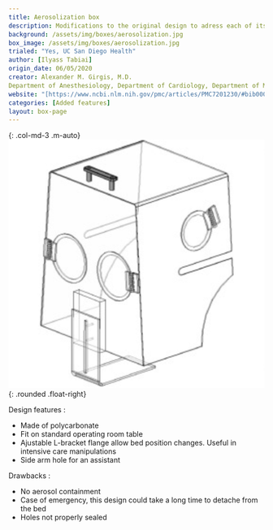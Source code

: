 ```yaml
---
title: Aerosolization box
description: Modifications to the original design to adress each of its problems
background: /assets/img/boxes/aerosolization.jpg
box_image: /assets/img/boxes/aerosolization.jpg
trialed: "Yes, UC San Diego Health"
author: [Ilyass Tabiai]
origin_date: 06/05/2020
creator: Alexander M. Girgis, M.D.
Department of Anesthesiology, Department of Cardiology, Department of Mechanical and Aerospace Engineering, University of California San Diego
website: "[https://www.ncbi.nlm.nih.gov/pmc/articles/PMC7201230/#bib0003](https://www.ncbi.nlm.nih.gov/pmc/articles/PMC7201230/#bib0003)"
categories: [Added features]
layout: box-page
---
```


{: .col-md-3 .m-auto}
![alt text](/assets/img/boxes/aerosolization.jpg)
{: .rounded .float-right}
<br />

Design features :
* Made of polycarbonate
* Fit on standard operating room table
* Ajustable L-bracket flange allow bed position changes. Useful in intensive care manipulations
* Side arm hole for an assistant


Drawbacks :
*  No aerosol containment
* Case of emergency, this design could take a long time to detache from the bed
* Holes not properly sealed


